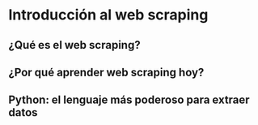 # Introducción al web scraping  

## ¿Qué es el web scraping?  


## ¿Por qué aprender web scraping hoy?  


## Python: el lenguaje más poderoso para extraer datos
